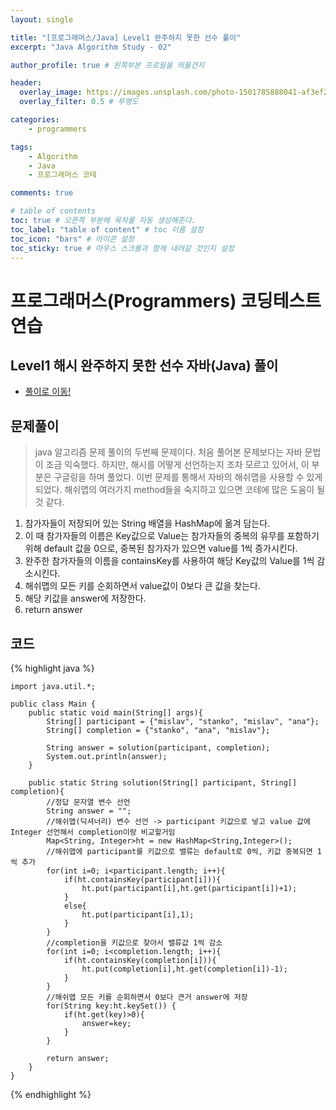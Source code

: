 ```yaml
---
layout: single

title: "[프로그래머스/Java] Level1 완주하지 못한 선수 풀이"
excerpt: "Java Algorithm Study - 02"

author_profile: true # 왼쪽부분 프로필을 띄울건지

header:
  overlay_image: https://images.unsplash.com/photo-1501785888041-af3ef285b470?ixlib=rb-1.2.1&ixid=eyJhcHBfaWQiOjEyMDd9&auto=format&fit=crop&w=1350&q=80
  overlay_filter: 0.5 # 투명도

categories:
    - programmers

tags: 
    - Algorithm
    - Java
    - 프로그래머스 코테

comments: true

# table of contents
toc: true # 오른쪽 부분에 목차를 자동 생성해준다.
toc_label: "table of content" # toc 이름 설정
toc_icon: "bars" # 아이콘 설정
toc_sticky: true # 마우스 스크롤과 함께 내려갈 것인지 설정
---
```

# 프로그래머스(Programmers) 코딩테스트 연습

## Level1 해시 완주하지 못한 선수 자바(Java) 풀이

- [풀이로 이동!](https://programmers.co.kr/learn/courses/30/lessons/42576?language=java)

## 문제풀이
> java 알고리즘 문제 풀이의 두번째 문제이다. 처음 풀어본 문제보다는 자바 문법이 조금 익숙했다. 하지만, 해시를 어떻게 선언하는지 조차 모르고 있어서, 이 부분은 구글링을 하며 풀었다.
> 이번 문제를 통해서 자바의 해쉬맵을 사용할 수 있게 되었다. 해쉬맵의 여러가지 method들을 숙지하고 있으면 코테에 많은 도움이 될 것 같다.


1. 참가자들이 저장되어 있는 String 배열을 HashMap에 옮겨 담는다.
2. 이 때 참가자들의 이름은 Key값으로 Value는 참가자들의 중복의 유무를 포함하기 위해 default 값을 0으로, 중복된 참가자가 있으면 value를 1씩 증가시킨다.
3. 완주한 참가자들의 이름을 containsKey를 사용하여 해당 Key값의 Value를 1씩 감소시킨다.
4. 해쉬맵의 모든 키를 순회하면서 value값이 0보다 큰 값을 찾는다.
5. 해당 키값을 answer에 저장한다.
6. return answer


## 코드
{% highlight java %}

    import java.util.*;
    
    public class Main {
        public static void main(String[] args){
            String[] participant = {"mislav", "stanko", "mislav", "ana"};
            String[] completion = {"stanko", "ana", "mislav"};
    
            String answer = solution(participant, completion);
            System.out.println(answer);
        }
    
        public static String solution(String[] participant, String[] completion){
            //정답 문자열 변수 선언
            String answer = "";
            //해쉬맵(딕셔너리) 변수 선언 -> participant 키값으로 넣고 value 값에 Integer 선언해서 completion이랑 비교할거임
            Map<String, Integer>ht = new HashMap<String,Integer>();
            //해쉬맵에 participant를 키값으로 밸류는 default로 0씩, 키값 중복되면 1씩 추가
            for(int i=0; i<participant.length; i++){
                if(ht.containsKey(participant[i])){
                    ht.put(participant[i],ht.get(participant[i])+1);
                }
                else{
                    ht.put(participant[i],1);
                }
            }
            //completion을 키값으로 찾아서 밸류값 1씩 감소
            for(int i=0; i<completion.length; i++){
                if(ht.containsKey(completion[i])){
                    ht.put(completion[i],ht.get(completion[i])-1);
                }
            }
            //해쉬맵 모든 키를 순회하면서 0보다 큰거 answer에 저장
            for(String key:ht.keySet()) {
                if(ht.get(key)>0){
                    answer=key;
                }
            }
    
            return answer;
        }
    }

{% endhighlight %}
